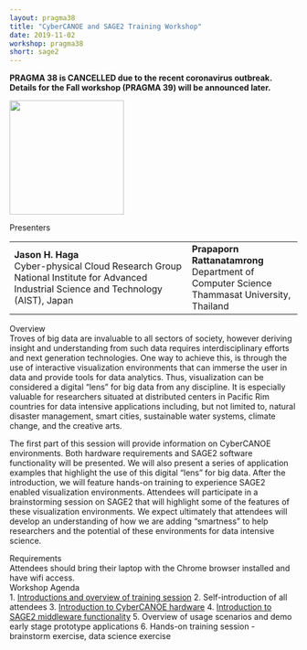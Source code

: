 ```yaml
---
layout: pragma38
title: "CyberCANOE and SAGE2 Training Workshop"
date: 2019-11-02
workshop: pragma38
short: sage2
---
```


<p style="font-color:red;font-weight:bolder;">PRAGMA 38 is CANCELLED due to the recent coronavirus outbreak. Details for the Fall workshop (PRAGMA 39) will be announced later.</p>

<a href="https://sage2.sagecommons.org/"><img src="/images/pragma38/sage2.png" width="200"></a>

<div class="border38">Presenters</div>
<table cellspacing="20"><tr>
<td><b>Jason H. Haga</b><br>
Cyber-physical Cloud Research Group<br>
National Institute for Advanced Industrial Science and Technology (AIST),
Japan
</td>
<td><b>Prapaporn Rattanatamrong</b><br>
Department of Computer Science<br>
Thammasat University, Thailand
</td>
</tr>
</table>

<div class="border38">Overview </div>
Troves of big data are invaluable to all sectors of society, however deriving insight and understanding from such data requires interdisciplinary efforts and next generation technologies. One way to achieve this, is through the use of interactive visualization environments that can immerse the user in data and provide tools for data analytics. Thus, visualization can be considered a digital “lens” for big data from any discipline. It is especially valuable for researchers situated at distributed centers in Pacific Rim countries for data intensive applications including, but not limited to, natural disaster management, smart cities, sustainable water systems, climate change, and the creative arts.

The first part of this session will provide information on CyberCANOE environments. Both hardware requirements and SAGE2 software functionality will be presented. We will also present a series of application examples that highlight the use of this digital “lens” for big data. After the introduction, we will feature hands-on training to experience SAGE2 enabled visualization environments. Attendees will participate in a brainstorming session on SAGE2 that will highlight some of the features of these visualization environments. We expect ultimately that attendees will develop an understanding of how we are adding “smartness” to help researchers and the potential of these environments for data intensive science.

<div class="border38">Requirements</div>
Attendees should bring their laptop with the Chrome browser installed and have wifi access.

<div class="border38">Workshop Agenda</div>
1.	<a href="https://github.com/pragmagrid/pragma-meetings/raw/master/pragma38/11/sage2-agenda.pdf">Introductions and overview of training session</a>
2.	Self-introduction of all attendees
3.	<a href="https://github.com/pragmagrid/pragma-meetings/raw/master/pragma38/11/student-hw.pdf">Introduction to CyberCANOE hardware</a>
4.	<a href="https://github.com/pragmagrid/pragma-meetings/raw/master/pragma38/11/sage2-intro.pdf">Introduction to SAGE2 middleware functionality</a>
5.	Overview of usage scenarios and demo early stage prototype applications
6.	Hands-on training session - brainstorm exercise, data science exercise

